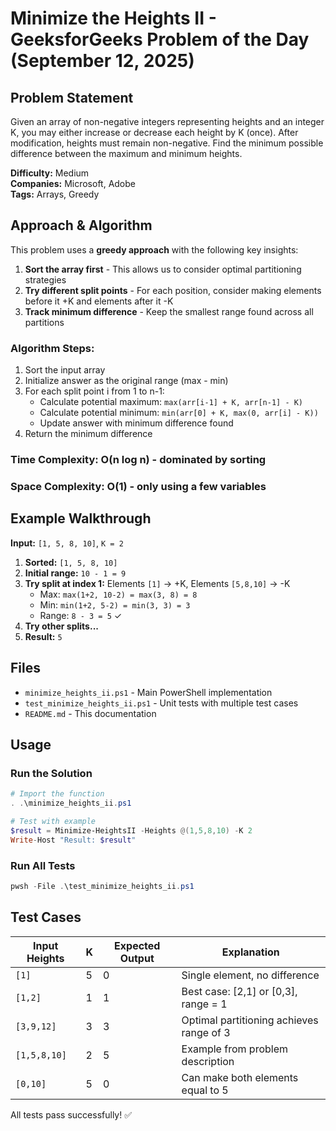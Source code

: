# Minimize the Heights II - GeeksforGeeks Problem of the Day (September 12, 2025)

## Problem Statement

Given an array of non-negative integers representing heights and an integer K, you may either increase or decrease each height by K (once). After modification, heights must remain non-negative. Find the minimum possible difference between the maximum and minimum heights.

**Difficulty:** Medium  
**Companies:** Microsoft, Adobe  
**Tags:** Arrays, Greedy

## Approach & Algorithm

This problem uses a **greedy approach** with the following key insights:

1. **Sort the array first** - This allows us to consider optimal partitioning strategies
2. **Try different split points** - For each position, consider making elements before it +K and elements after it -K
3. **Track minimum difference** - Keep the smallest range found across all partitions

### Algorithm Steps:

1. Sort the input array
2. Initialize answer as the original range (max - min)
3. For each split point i from 1 to n-1:
   - Calculate potential maximum: `max(arr[i-1] + K, arr[n-1] - K)`
   - Calculate potential minimum: `min(arr[0] + K, max(0, arr[i] - K))`
   - Update answer with minimum difference found
4. Return the minimum difference

### Time Complexity: O(n log n) - dominated by sorting
### Space Complexity: O(1) - only using a few variables

## Example Walkthrough

**Input:** `[1, 5, 8, 10]`, `K = 2`

1. **Sorted:** `[1, 5, 8, 10]`
2. **Initial range:** `10 - 1 = 9`
3. **Try split at index 1:** Elements `[1]` → +K, Elements `[5,8,10]` → -K
   - Max: `max(1+2, 10-2) = max(3, 8) = 8`
   - Min: `min(1+2, 5-2) = min(3, 3) = 3`
   - Range: `8 - 3 = 5` ✓
4. **Try other splits...**
5. **Result:** `5`

## Files

- `minimize_heights_ii.ps1` - Main PowerShell implementation
- `test_minimize_heights_ii.ps1` - Unit tests with multiple test cases
- `README.md` - This documentation

## Usage

### Run the Solution
```powershell
# Import the function
. .\minimize_heights_ii.ps1

# Test with example
$result = Minimize-HeightsII -Heights @(1,5,8,10) -K 2
Write-Host "Result: $result"
```

### Run All Tests
```powershell
pwsh -File .\test_minimize_heights_ii.ps1
```

## Test Cases

| Input Heights | K | Expected Output | Explanation |
|---------------|---|-----------------|-------------|
| `[1]` | 5 | 0 | Single element, no difference |
| `[1,2]` | 1 | 1 | Best case: [2,1] or [0,3], range = 1 |
| `[3,9,12]` | 3 | 3 | Optimal partitioning achieves range of 3 |
| `[1,5,8,10]` | 2 | 5 | Example from problem description |
| `[0,10]` | 5 | 0 | Can make both elements equal to 5 |

All tests pass successfully! ✅
